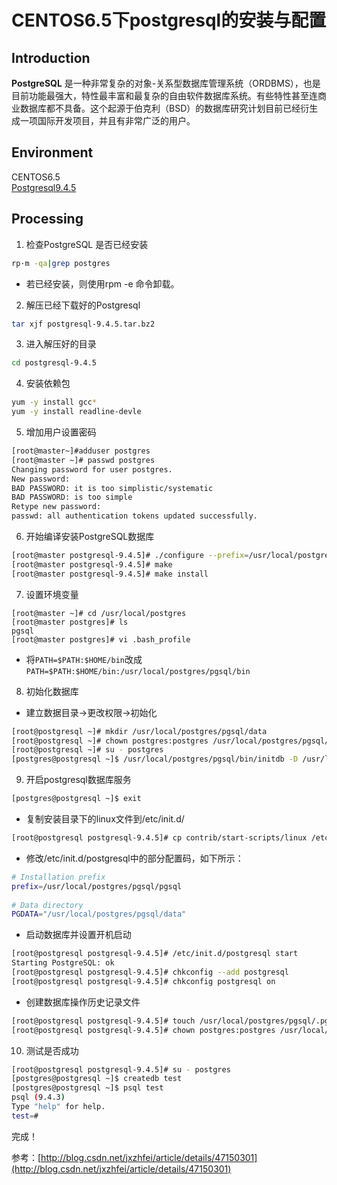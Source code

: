 # CENTOS6.5下postgresql的安装与配置

## Introduction
**PostgreSQL** 是一种非常复杂的对象-关系型数据库管理系统（ORDBMS），也是目前功能最强大，特性最丰富和最复杂的自由软件数据库系统。有些特性甚至连商业数据库都不具备。这个起源于伯克利（BSD）的数据库研究计划目前已经衍生成一项国际开发项目，并且有非常广泛的用户。

## Environment
CENTOS6.5  
[Postgresql9.4.5](http://ftp.postgresql.org/pub/source/)
## Processing

1. 检查PostgreSQL 是否已经安装
```bash
rp·m -qa|grep postgres
```
+ 若已经安装，则使用rpm -e 命令卸载。

2. ​解压已经下载好的Postgresql
```bash
tar xjf postgresql-9.4.5.tar.bz2
```

3. 进入解压好的目录
```bash
cd postgresql-9.4.5
```

4. 安装依赖包
```bash
yum -y install gcc*
yum -y install readline-devle
```

5. 增加用户设置密码  
```bash
[root@master~]#adduser postgres
[root@master ~]# passwd postgres
Changing password for user postgres.
New password: 
BAD PASSWORD: it is too simplistic/systematic
BAD PASSWORD: is too simple
Retype new password: 
passwd: all authentication tokens updated successfully.
```

6. 开始编译安装PostgreSQL数据库
```bash
[root@master postgresql-9.4.5]# ./configure --prefix=/usr/local/postgres/pgsql
[root@master postgresql-9.4.5]# make 
[root@master postgresql-9.4.5]# make install
```

7. 设置环境变量
```
[root@master ~]# cd /usr/local/postgres
[root@master postgres]# ls
pgsql
[root@master postgres]# vi .bash_profile
```
+ 将`PATH=$PATH:$HOME/bin`改成`PATH=$PATH:$HOME/bin:/usr/local/postgres/pgsql/bin`

8. 初始化数据库
* 建立数据目录→更改权限→初始化
```bash
[root@postgresql ~]# mkdir /usr/local/postgres/pgsql/data
[root@postgresql ~]# chown postgres:postgres /usr/local/postgres/pgsql/data
[root@postgresql ~]# su - postgres
[postgres@postgresql ~]$ /usr/local/postgres/pgsql/bin/initdb -D /usr/local/postgres/pgsql/data
```

9. 开启postgresql数据库服务
```bash
[postgres@postgresql ~]$ exit
```
* 复制安装目录下的linux文件到/etc/init.d/
```bash
[root@postgresql postgresql-9.4.5]# cp contrib/start-scripts/linux /etc/init.d/postgresql
```
+ 修改/etc/init.d/postgresql中的部分配置码，如下所示：
```bash
# Installation prefix
prefix=/usr/local/postgres/pgsql/pgsql
 
# Data directory
PGDATA="/usr/local/postgres/pgsql/data"
```
+ 启动数据库并设置开机启动
```bash
[root@postgresql postgresql-9.4.5]# /etc/init.d/postgresql start
Starting PostgreSQL: ok
[root@postgresql postgresql-9.4.5]# chkconfig --add postgresql
[root@postgresql postgresql-9.4.5]# chkconfig postgresql on
```
+ 创建数据库操作历史记录文件
```bash
[root@postgresql postgresql-9.4.5]# touch /usr/local/postgres/pgsql/.pgsql_history
[root@postgresql postgresql-9.4.5]# chown postgres:postgres /usr/local/postgres/pgsql/.pgsql_history
```

10. 测试是否成功
```bash
[root@postgresql postgresql-9.4.5]# su - postgres
[postgres@postgresql ~]$ createdb test
[postgres@postgresql ~]$ psql test
psql (9.4.3)
Type "help" for help.
test=#
```
完成！


参考：[http://blog.csdn.net/jxzhfei/article/details/47150301](http://blog.csdn.net/jxzhfei/article/details/47150301)